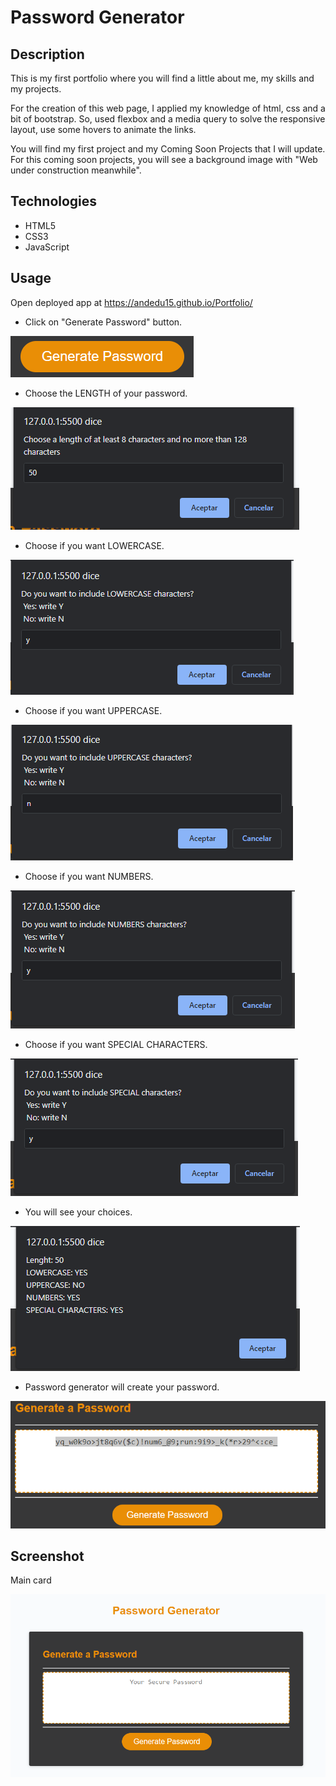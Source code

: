 # Password Generator

## Description

This is my first portfolio where you will find a little about me, my skills and my projects.

For the creation of this web page, I applied my knowledge of html, css and a bit of bootstrap. So, used flexbox and a media query to solve the responsive layout, use some hovers to animate the links.

You will find my first project and my Coming Soon Projects that I will update. For this coming soon projects, you will see a background image with "Web under construction meanwhile".

## Technologies

- HTML5
- CSS3
- JavaScript

## Usage

Open deployed app at https://andedu15.github.io/Portfolio/

 - Click on "Generate Password" button.

 ![Alt text](assets/img/image-1.png)

 - Choose the LENGTH of your password.

 ![Alt text](assets/img/image-2.png)

 - Choose if you want LOWERCASE.

 ![Alt text](assets/img/image-4.png)

 - Choose if you want UPPERCASE.

 ![Alt text](assets/img/image-5.png)

 - Choose if you want NUMBERS.

 ![Alt text](assets/img/image-6.png)

 - Choose if you want SPECIAL CHARACTERS.

 ![Alt text](assets/img/image-7.png)

 - You will see your choices.

 ![Alt text](assets/img/image-8.png)

 - Password generator will create your password.

 ![Alt text](assets/img/image-9.png)



## Screenshot

Main card

![Alt text](assets/img/image.png)






